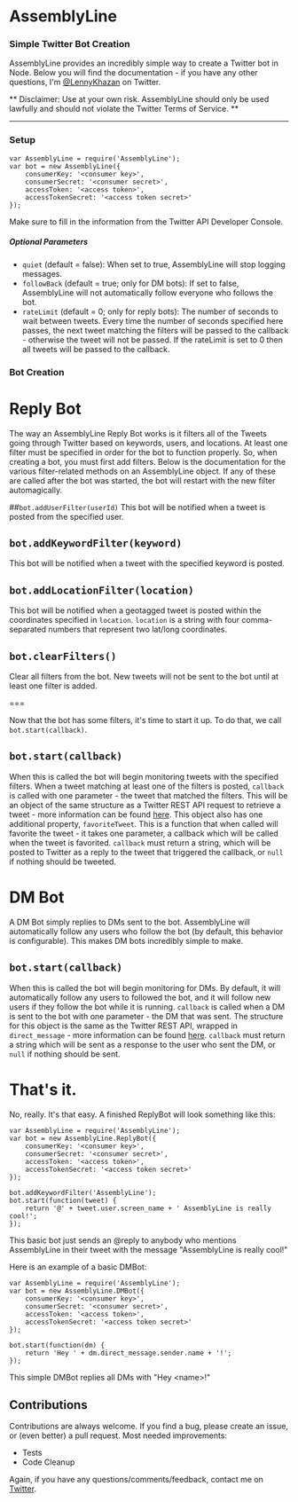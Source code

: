 # AssemblyLine
### Simple Twitter Bot Creation


AssemblyLine provides an incredibly simple way to create a Twitter bot in Node. Below you will find the documentation  - if you have any other questions, I'm [@LennyKhazan](http://twitter.com/LennyKhazan) on Twitter.

** Disclaimer: Use at your own risk. AssemblyLine should only be used lawfully and should not violate the Twitter Terms of Service. **

---

### Setup

    var AssemblyLine = require('AssemblyLine');
    var bot = new AssemblyLine({
	    consumerKey: '<consumer key>',
    	consumerSecret: '<consumer secret>',
    	accessToken: '<access token>',
    	accessTokenSecret: '<access token secret>'
    });

Make sure to fill in the information from the Twitter API Developer Console.

##### Optional Parameters
- `quiet` (default = false): When set to true, AssemblyLine will stop logging messages.
- `followBack` (default = true; only for DM bots): If set to false, AssemblyLine will not automatically follow everyone who follows the bot.
- `rateLimit` (default = 0; only for reply bots): The number of seconds to wait between tweets. Every time the number of seconds specified here passes, the next tweet matching the filters will be passed to the callback - otherwise the tweet will not be passed. If the rateLimit is set to 0 then all tweets will be passed to the callback.

### Bot Creation

# Reply Bot
The way an AssemblyLine Reply Bot works is it filters all of the Tweets going through Twitter based on keywords, users, and locations. At least one filter must be specified in order for the bot to function properly. So, when creating a bot, you must first add filters. Below is the documentation for the various filter-related methods on an AssemblyLine object. If any of these are called after the bot was started, the bot will restart with the new filter automagically.


##`bot.addUserFilter(userId)`
This bot will be notified when a tweet is posted from the specified user.

## `bot.addKeywordFilter(keyword)`
This bot will be notified when a tweet with the specified  keyword is posted.

## `bot.addLocationFilter(location)`
This bot will be notified when a geotagged tweet is posted within the coordinates specified in `location`. `location` is a string with four comma-separated numbers that represent two lat/long coordinates.

## `bot.clearFilters()`
Clear all filters from the bot. New tweets will not be sent to the bot until at least one filter is added.

===

Now that the bot has some filters, it's time to start it up. To do that, we call `bot.start(callback)`.

## `bot.start(callback)`
When this is called the bot will begin monitoring tweets with the specified filters. When a tweet matching at least one of the filters is posted, `callback` is called with one parameter - the tweet that matched the filters. This will be an object of the same structure as a Twitter REST API request to retrieve a tweet - more information can be found [here](https://dev.twitter.com/docs/api/1.1/get/statuses/show/%3Aid). This object also has one additional property, `favoriteTweet`. This is a function that when called will favorite the tweet - it takes one parameter, a callback which will be called when the tweet is favorited. `callback` must return a string, which will be posted to Twitter as a reply to the tweet that triggered the callback, or `null` if nothing should be tweeted.

# DM Bot
A DM Bot simply replies to DMs sent to the bot. AssemblyLine will automatically follow any users who follow the bot (by default, this behavior is configurable). This makes DM bots incredibly simple to make.

## `bot.start(callback)`
When this is called the bot will begin monitoring for DMs. By default, it will automatically follow any users to followed the bot, and it will follow new users if they follow the bot while it is running. `callback` is called when a DM is sent to the bot with one parameter - the DM that was sent. The structure for this object is the same as the Twitter REST API, wrapped in `direct_message` - more information can be found [here](https://dev.twitter.com/docs/api/1.1/get/direct_messages/show). `callback` must return a string which will be sent as a response to the user who sent the DM, or `null` if nothing should be sent.

# That's it.

No, really. It's that easy. A finished ReplyBot will look something like this: 

    var AssemblyLine = require('AssemblyLine');
    var bot = new AssemblyLine.ReplyBot({
	    consumerKey: '<consumer key>',
    	consumerSecret: '<consumer secret>',
	    accessToken: '<access token>',
    	accessTokenSecret: '<access token secret>'
    });

    bot.addKeywordFilter('AssemblyLine');
    bot.start(function(tweet) {
	    return '@' + tweet.user.screen_name + ' AssemblyLine is really cool!';
    });

This basic bot just sends an @reply to anybody who mentions AssemblyLine in their tweet with the message "AssemblyLine is really cool!"

Here is an example of a basic DMBot:

    var AssemblyLine = require('AssemblyLine');
    var bot = new AssemblyLine.DMBot({
        consumerKey: '<consumer key>',
    	consumerSecret: '<consumer secret>',
	    accessToken: '<access token>',
    	accessTokenSecret: '<access token secret>'
    });
    
    bot.start(function(dm) {
        return 'Hey ' + dm.direct_message.sender.name + '!';
    });

This simple DMBot replies all DMs with "Hey \<name\>!"

## Contributions

Contributions are always welcome. If you find a bug, please create an issue, or (even better) a pull request. Most needed improvements:

- Tests
- Code Cleanup

Again, if you have any questions/comments/feedback, contact me on [Twitter](http://twitter.com/LennyKhazan).

